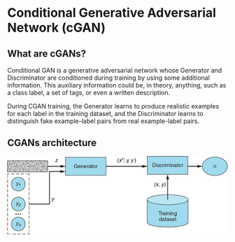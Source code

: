# Conditional Generative Adversarial Network (cGAN)

## What are cGANs?
Conditional GAN is a generative adversarial network whose Generator and Discriminator are conditioned during training by using some additional information. This auxiliary information could be, in theory, anything, such as a class label, a set of tags, or even a written description. 

During CGAN training, the Generator learns to produce realistic examples for each label in the training dataset, and the Discriminator learns to distinguish fake example-label pairs from real example-label pairs.

## CGANs architecture
![complete_arch](assets/architecture.jpg)
